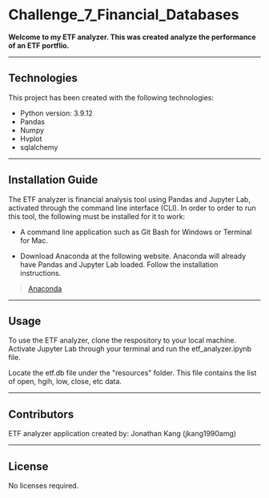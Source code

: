 # Challenge_7_Financial_Databases

**Welcome to my ETF analyzer. This was created analyze the performance of an ETF portflio.**

---

## Technologies
This project has been created with the following technologies:
* Python version: 3.9.12
* Pandas
* Numpy
* Hvplot
* sqlalchemy

---

## Installation Guide

The ETF analyzer is financial analysis tool using Pandas and Jupyter Lab, activated through the command line interface (CLI). In order to order to run this tool, the following must be installed for it to work:

* A command line application such as Git Bash for Windows or Terminal for Mac.

* Download Anaconda at the following website. Anaconda will already have Pandas and Jupyter Lab loaded. Follow the installation instructions.
> [Anaconda](https://docs.anaconda.com/anaconda/install/)

---

## Usage

To use the ETF analyzer, clone the respository to your local machine. Activate Jupyter Lab through your terminal and run the etf_analyzer.ipynb file.

Locate the etf.db file under the "resources" folder. This file contains the list of open, hgih, low, close, etc data.

---

## Contributors

ETF analyzer application created by: Jonathan Kang (jkang1990amg)

---

## License

No licenses required.